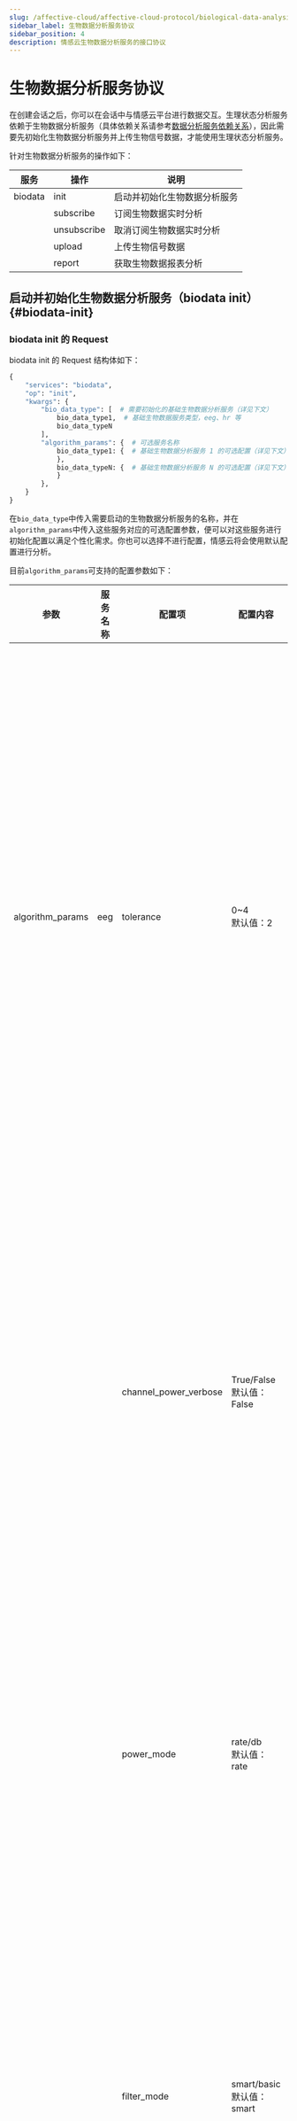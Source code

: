 ```yaml
---
slug: /affective-cloud/affective-cloud-protocol/biological-data-analysis-service-protocol
sidebar_label: 生物数据分析服务协议
sidebar_position: 4
description: 情感云生物数据分析服务的接口协议
---
```


# 生物数据分析服务协议

在创建会话之后，你可以在会话中与情感云平台进行数据交互。生理状态分析服务依赖于生物数据分析服务（具体依赖关系请参考[数据分析服务依赖关系](../data-analysis-service#dependencies-of-data-analysis-service)），因此需要先初始化生物数据分析服务并上传生物信号数据，才能使用生理状态分析服务。

针对生物数据分析服务的操作如下：

| 服务 | 操作 | 说明 |
| --- | --- | --- |
| biodata | init | 启动并初始化生物数据分析服务 |
|  | subscribe | 订阅生物数据实时分析 |
|  | unsubscribe | 取消订阅生物数据实时分析 |
|  | upload | 上传生物信号数据 |
|  | report | 获取生物数据报表分析 |

## 启动并初始化生物数据分析服务（biodata init）{#biodata-init}

### biodata init 的 Request

biodata init 的 Request 结构体如下：

```python
{
    "services": "biodata",
    "op": "init",
    "kwargs": {
        "bio_data_type": [  # 需要初始化的基础生物数据分析服务（详见下文）
            bio_data_type1,  # 基础生物数据服务类型，eeg、hr 等
            bio_data_typeN
        ],
        "algorithm_params": {  # 可选服务名称
            bio_data_type1: {  # 基础生物数据分析服务 1 的可选配置（详见下文）
            },
            bio_data_typeN: {  # 基础生物数据分析服务 N 的可选配置（详见下文）
            }
        },
    }
}
```

在`bio_data_type`中传入需要启动的生物数据分析服务的名称，并在`algorithm_params`中传入这些服务对应的可选配置参数，便可以对这些服务进行初始化配置以满足个性化需求。你也可以选择不进行配置，情感云将会使用默认配置进行分析。

目前`algorithm_params`可支持的配置参数如下：

| 参数 | 服务名称 | 配置项 | 配置内容 | 说明 |
| --- | --- | --- | --- | --- |
| algorithm_params | eeg | tolerance | 0~4<br/>默认值：2 | 脑电检测容差：脑电信号分析时对信号质量判断的容许程度<br/>该值越大，对佩戴情况的要求越低，在受到干扰时输出数据的概率较高，但其中包含噪声的概率也较高<br/>该值越小，对佩戴情况的要求越高，在受到干扰时可能无法输出数据，但输出的数据中包含噪声的概率较小 |
|  |  | channel_power_verbose | True/False<br/>默认值：False | 各通道能量详情：是否输出每个通道的脑电能量<br/>False：实时分析和报表分析的返回结果中只包含综合脑电能量<br/>True：实时分析和报表分析的返回结果中除了综合脑电能量之外，还包含每个通道的脑电能量 |
|  |  | power_mode | rate/db<br/>默认值：rate | 脑电节律能量输出形式<br/>rate：输出脑电节律能量相对占比，关注不同脑波之间的关系<br/>db：输出脑电节律绝对能量分贝值，关注单一脑波的变化趋势 |
|  |  | filter_mode | smart/basic<br/>默认值：smart | 脑电滤波模式<br/>smart：智能滤波，自动识别并过滤可能的噪声，降低噪声带来的影响，适合多数应用场景<br/>basic：滤波，只进行基本的漂移去除和带通滤波，包含更多信息和噪声 |

<details>
<summary>示例</summary>

```python
{
    "services": "biodata",
    "op": "init",
    "kwargs": {
        "bio_data_type": [ 
            "eeg", "hr"
        ],
        "algorithm_params": {
            "eeg": {
                "tolerance": 2,
                "channel_power_verbose": True
            }
        },
    }
}
```
</details>

### biodata init 的 Response

biodata init 的 Response 结构体如下：

```python
{
    "code": 0,
    "request": {
        "services": "biodata",
        "op": "init"
    },
    "data": {
        "bio_data_type": [  # 已经初始化的基础生物数据分析服务类型
            bio_data_type1,
            bio_data_typeN
        ]
    }
}
```

## 订阅生物数据实时分析（biodata subscribe）

订阅生物数据分析服务的实时分析数据。分析返回值为可选服务，如果你需要实时接收情感云分析的返回值，则开启此订阅。实时分析返回值请参考[生物数据实时分析返回值](../../data/data-format/biological-data#biological-data-realtime-analysis-returns)。

一些返回值依赖于初始化配置，初始化配置详情请参考[启动并初始化生物数据分析服务](#biodata-init)。

### biodata subscribe 的 Request

biodata subscribe 的 Request 结构体如下：

```python
{
    "services": "biodata",
    "op": "subscribe",
    "args": [biodata_type1, biodata_type2]  # 基础生物数据分析服务类型，eeg、hr等
}
```

<details>
<summary>示例</summary>

```python
{
    "services": "biodata",
    "op": "subscribe",
    "args": [biodata_type1, biodata_type2]  # 基础生物数据分析服务类型，eeg、hr等
}
```
</details>

### biodata subscribe 的 Response

:::caution
- biodata subscribe 有两种 Response
  - 订阅成功 Response
  - 订阅数据 Response
:::

#### 订阅状态 Response

返回所有正在订阅中的数据分析服务。

```python
{
    "code": 0,
    "request": {
        "services": "biodata",
        "op": "subscribe"
    },
    "data": {
        "sub_" + bio_data_type1 + "_fields": [  # bio_data_type1: 基础生物数据分析服务类型，eeg、hr等
            data_type1, data_typeN  # 详见上文【基础生物数据实时分析返回值】“参数”列
        ],
        "sub_" + bio_data_typeN + "_fields": [
            data_type1, data_typeN,
        ]
    }
}
```

#### 订阅数据 Response

返回的数据取决于 Subscribe 时设置的数据。

```python
{
    "code": 0,
    "request": {
        "services": "biodata",
        "op": "subscribe"
    },
    "data": {
        bio_data_type1: {  # 生物数据类型，eeg、hr等
            data_type1: data1,    # 分析结果（详见上文【基础生物数据实时分析返回值】）
            data_typeN: dataN,
        },
        bio_data_typeN: {
            data_type1: data1,
            data_typeN: dataN,
        }
    }
}
```

## 取消订阅生物数据实时分析（biodata unsubscribe）

取消生物数据分析服务实时分析数据的订阅。

### biodata unsubscribe 的 Request

biodata unsubscribe 的 Request 结构体如下：

```python
{
    "services": "biodata",
    "op": "unsubscribe",
    "args": [biodata_type1, biodata_type2]
}
```

<details>
<summary>示例</summary>

```python
{
    "services": "biodata",
    "op": "unsubscribe",
    "args": ["eeg"]
}
```
</details>

### biodata unsubscribe 的 Response

biodata unsubscribe 的 Response 结构体如下：

```python
{
    "code": 0,
    "request": {
        "services": "biodata",
        "op": "unsubscribe"
    },
    "data": {
        "sub_" + bio_data_type1 + "_fields": [ # bio_data_type1: 正在订阅的基础生物数据分析服务类型，eeg、hr等
            data_type1, data_typeN
        ],
        "sub_" + bio_data_typeN + "_fields": [
            data_type1, data_typeN,
        ]
    }
}
```

## 上传生物信号数据（biodata upload）

客户端上传生物信号数据。客户端需将从硬件设备接收到的原始数据包进行拼接，满足一定的包数量之后上传。拼接的包数量需与上传周期倍数匹配，具体请参考[上传周期倍数（upload_cycle）](./session-protocol#upload-cycle)。

例如：设置上传周期倍数为 3，客户端需要每次从硬件设备接收到 150 个 EEG 数据包和 9 个 HR 数据包并上传情感云。

### biodata upload 的 Request

biodata upload 的 Request 结构体如下：

```python
{
    "services": "biodata",
    "op": "upload",
    "kwargs": {
        bio_data_type1: data, # bio_data_type1: 基础生物数据分析服务类型，eeg、hr等; data: 拼接后的生物数据包（详见下文【生物信号数据上传处理】）
        bio_data_typeN: dataN
    }
}
```

<details>
<summary>示例</summary>

```python
{
    "services": "biodata",
    "op": "upload",
    "kwargs": {
        "eeg": [126, 45, 24, 67 ... 34, 154, 200, 123, 875]
    }
}
```
</details>

### biodata unsubscribe 的 Response

biodata unsubscribe 的 Response 结构体如下：

```python
{
    "code": 0,
    "request": {
        "services": "biodata",
        "op": "unsubscribe"
    },
    "data": {
        "sub_" + bio_data_type1 + "_fields": [ # bio_data_type1: 正在订阅的基础生物数据分析服务类型，eeg、hr等
            data_type1, data_typeN
        ],
        "sub_" + bio_data_typeN + "_fields": [
            data_type1, data_typeN,
        ]
    }
}
```

### 生物信号数据上传处理

客户端从硬件设备接收到的生物信号数据需处理为十进制无符号整型之后，再拼接并上传。此处以双通道脑电波数据和心率数据为例进行说明。

<details>
<summary>双通道脑电波数据转换示例</summary>

![双通道脑电波数据转换](./image/eeg-data-converting.jpg)

- 将双通道脑电波数据包内的字节数据按照顺序转换为十进制无符号整型
- 将转换后的数据保存为列表
- 每一个转换后的列表包含 20 个数据
- 按照设定的 `upload_cycle` ，将转换后的 50 * `upload_cycle` 个数据包拼接成一个列表，然后上传情感云（详细规则请参考[上传周期倍数（upload_cycle）](./session-protocol#upload-cycle)）

</details>

<details>
<summary>心率数据转换示例</summary>

![心率数据转换](./image/hr-data-converting.jpg)

- 将心率数据包内的字节数据转换为十进制无符号整型
- 按照设定的 `upload_cycle` ，将转换后的 3 * `upload_cycle` 个数据包拼接成一个列表，然后上传情感云（详细规则请参考[上传周期倍数（upload_cycle）](./session-protocol#upload-cycle)）

</details>

## 获取生物数据报表分析（biodata report）

获取生物数据分析统计报表。可以获得从会话开始到当前时刻的这段时间内的报表分析。报表分析返回值请参考[生物数据报表分析返回值](../../data/data-format/biological-data#biological-data-report-analysis-returns)。

![数据分析方式](./image/data-analysis-mode.png)

:::caution
- 第一次请求报表分析需要一定的时长。具体来说，会话过程中或结束时若已经接收到（subscribe） 达到规定次数，则可请求报表分析，否则返回值为空或 0。
- 两次请求报表分析之间需间隔一定的时长。具体来说，每次请求报表分析的结果会缓存一定时间，在这段时间内请求的报表分析都为上一次的结果。当距离上一次请求报表分析的时长大于规定间隔时长之后，再次请求则会返回新的报表分析结果。
:::

| 服务 | 需要收到 subscribe 次数 | 报表分析请求间隔时长 |
| --- | --- | --- |
| eeg | 20 | 2 min |
| hr | 20 | 2 min |
| sceeg | 20 | 2 min |
| pepr | 20 | 2 min |

### biodata report 的 Request

biodata report 的 Request 结构体如下：

```python
{
    "services": "biodata",
    "op": "report",
    "kwargs": {
        "bio_data_type": [
            bio_data_type1,   # 基础生物数据分析服务类型，eeg、hr等
            bio_data_typeN
        ]
    }
}
```

<details>
<summary>示例</summary>

```python
{
    "services": "biodata",
    "op": "report",
    "kwargs": {
        "bio_data_type": [
            "eeg"
        ]
    }
}
```
</details>

### biodata report 的 Response

biodata report 的 Response 结构体如下：

```python
{
    "code": 0,
    "request": {
        "services": "biodata",
        "op": "report"
    },
    "data": {
        bio_data_type1: {  # 基础生物数据分析服务类型，eeg、hr等
            data_type1: data1,  # 分析结果（详见上文【基础生物数据报表分析返回值】）
            data_typeN: dataN,
        },
        bio_data_typeN: {
            data_type1: data1,
            data_typeN: dataN,
        }
    }
}
```
